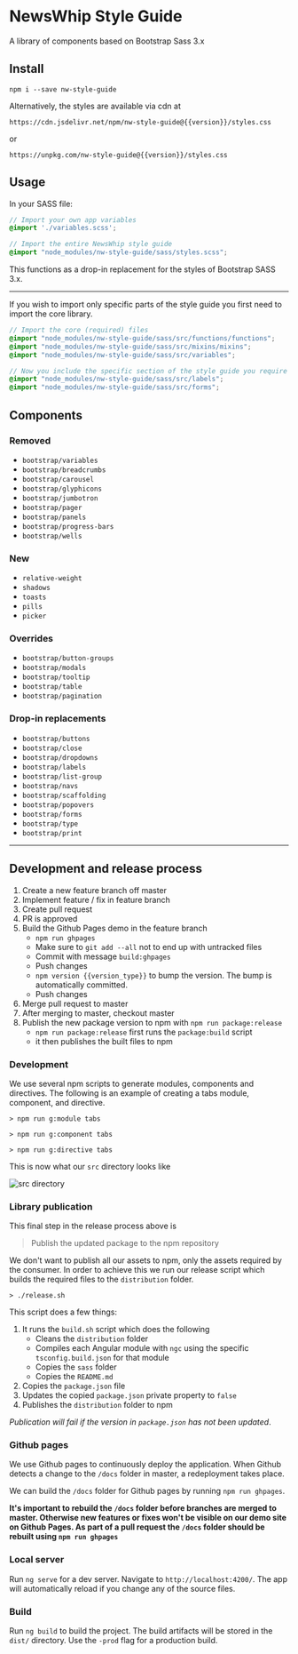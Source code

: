 # NewsWhip Style Guide

A library of components based on Bootstrap Sass 3.x

## Install

`npm i --save nw-style-guide`

Alternatively, the styles are available via cdn at

`https://cdn.jsdelivr.net/npm/nw-style-guide@{{version}}/styles.css`

or

`https://unpkg.com/nw-style-guide@{{version}}/styles.css`

## Usage

In your SASS file:

```scss
// Import your own app variables
@import './variables.scss';

// Import the entire NewsWhip style guide
@import "node_modules/nw-style-guide/sass/styles.scss";
```

This functions as a drop-in replacement for the styles of Bootstrap SASS 3.x.

---

If you wish to import only specific parts of the style guide you first need to import the core library.

```scss
// Import the core (required) files
@import "node_modules/nw-style-guide/sass/src/functions/functions";
@import "node_modules/nw-style-guide/sass/src/mixins/mixins";
@import "node_modules/nw-style-guide/sass/src/variables";

// Now you include the specific section of the style guide you require
@import "node_modules/nw-style-guide/sass/src/labels";
@import "node_modules/nw-style-guide/sass/src/forms";
```

## Components

### Removed

- `bootstrap/variables`
- `bootstrap/breadcrumbs`
- `bootstrap/carousel`
- `bootstrap/glyphicons`
- `bootstrap/jumbotron`
- `bootstrap/pager`
- `bootstrap/panels`
- `bootstrap/progress-bars`
- `bootstrap/wells`

### New

- `relative-weight`
- `shadows`
- `toasts`
- `pills`
- `picker`

### Overrides

- `bootstrap/button-groups`
- `bootstrap/modals`
- `bootstrap/tooltip`
- `bootstrap/table`
- `bootstrap/pagination`

### Drop-in replacements

- `bootstrap/buttons`
- `bootstrap/close`
- `bootstrap/dropdowns`
- `bootstrap/labels`
- `bootstrap/list-group`
- `bootstrap/navs`
- `bootstrap/scaffolding`
- `bootstrap/popovers`
- `bootstrap/forms`
- `bootstrap/type`
- `bootstrap/print`

---

## Development and release process

1. Create a new feature branch off master
2. Implement feature / fix in feature branch
3. Create pull request
4. PR is approved
5. Build the Github Pages demo in the feature branch
    - `npm run ghpages`
    - Make sure to `git add --all` not to end up with untracked files
    - Commit with message `build:ghpages`
    - Push changes
    - `npm version {{version_type}}` to bump the version. The bump is automatically committed.
    - Push changes
6. Merge pull request to master
7. After merging to master, checkout master
8. Publish the new package version to npm with `npm run package:release`
    - `npm run package:release` first runs the `package:build` script
    - it then publishes the built files to npm

### Development

We use several npm scripts to generate modules, components and directives. The following is an example of creating a tabs module, component, and directive.

`> npm run g:module tabs`

`> npm run g:component tabs`

`> npm run g:directive tabs`
 
This is now what our `src` directory looks like

![src directory](https://i.imgur.com/BjSjf41.png)

### Library publication

This final step in the release process above is
> Publish the updated package to the npm repository

We don't want to publish all our assets to npm, only the assets required by the consumer. In order to achieve this we run our release script which builds the required files to the `distribution` folder.

```shell
> ./release.sh
```

This script does a few things:

1. It runs the `build.sh` script which does the following
   - Cleans the `distribution` folder
   - Compiles each Angular module with `ngc` using the specific `tsconfig.build.json` for that module
   - Copies the `sass` folder 
   - Copies the `README.md`
2. Copies the `package.json` file
3. Updates the copied `package.json` private property to `false`
4. Publishes the `distribution` folder to npm

_Publication will fail if the version in `package.json` has not been updated_.

### Github pages

We use Github pages to continuously deploy the application. When Github detects a change to the `/docs` folder in master, a redeployment takes place.

We can build the `/docs` folder for Github pages by running `npm run ghpages`.

**It's important to rebuild the `/docs` folder before branches are merged to master. Otherwise new features or fixes won't be visible on our demo site on Github Pages. As part of a pull request the `/docs` folder should be rebuilt using `npm run ghpages`**

### Local server

Run `ng serve` for a dev server. Navigate to `http://localhost:4200/`. The app will automatically reload if you change any of the source files.

### Build

Run `ng build` to build the project. The build artifacts will be stored in the `dist/` directory. Use the `-prod` flag for a production build.
